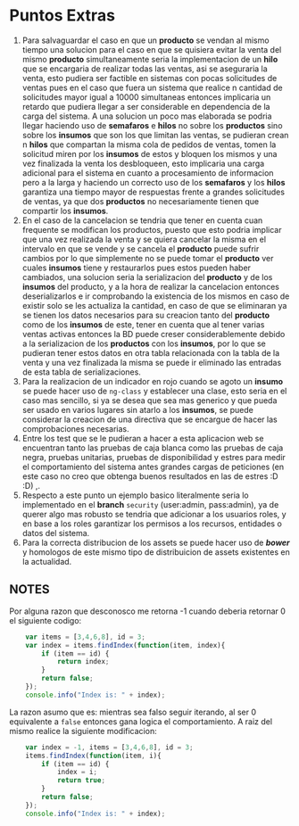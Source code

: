 
# Puntos Extras

1.   Para salvaguardar el caso en que un **producto** se vendan al mismo tiempo una solucion para el caso en que se quisiera evitar la venta del
 mismo **producto** simultaneamente seria la implementacion de un **hilo** que se encargaria de realizar todas las ventas, asi se aseguraria la venta,
 esto pudiera ser factible en sistemas con pocas solicitudes de ventas pues en el caso que fuera un sistema que realice n cantidad de solicitudes mayor igual 
 a 10000 simultaneas entonces implicaria un retardo que pudiera llegar a ser considerable en dependencia de la carga del sistema. A una 
 solucion un poco mas elaborada se podria llegar haciendo uso de **semafaros** e **hilos** no sobre los **productos** sino sobre los **insumos** que son los 
 que limitan las ventas, se pudieran crean n **hilos** que compartan la misma cola de pedidos de ventas, tomen la solicitud miren por los **insumos** 
 de estos y bloquen los mismos y una vez finalizada la venta los desbloqueen, esto implicaria una carga adicional para el sistema en cuanto a 
 procesamiento de informacion pero a la larga y haciendo un correcto uso de los **semafaros** y los **hilos** garantiza una tiempo mayor de respuestas
 frente a grandes solicitudes de ventas, ya que dos **productos** no necesariamente tienen que compartir los **insumos**.
2.   En el caso de la cancelacion se tendria que tener en cuenta cuan frequente se modifican los productos, puesto que esto podria implicar
 que una vez realizada la venta y se quiera cancelar la misma en el intervalo en que se vende y se cancela el **producto** puede sufrir cambios por
 lo que simplemente no se puede tomar el **producto** ver cuales **insumos** tiene y restaurarlos pues estos pueden haber cambiados, una solucion seria 
 la serializacion del **producto** y de los **insumos** del producto, y a la hora de realizar la cancelacion entonces deserializarlos e ir comprobando 
 la existencia de los mismos en caso de existir solo se les actualiza la cantidad, en caso de que se eliminaran ya se tienen los datos necesarios 
 para su creacion tanto del **producto** como de los **insumos** de este, tener en cuenta que al tener varias ventas activas entonces la BD puede creser 
 considerablemente debido a la serializacion de los **productos** con los **insumos**, por lo que se pudieran tener estos datos en otra tabla relacionada
 con la tabla de la venta y una vez finalizada la misma se puede ir eliminado las entradas de esta tabla de serializaciones.
3.   Para la realizacion de un indicador en rojo cuando se agoto un **insumo** se puede hacer uso de `ng-class` y establecer una clase, 
 esto seria en el caso mas sencillo, si ya se desea que sea mas generico y que pueda ser usado en varios lugares sin atarlo a los **insumos**, 
 se puede considerar la creacion de una directiva que se encargue de hacer las comprobaciones necesarias.
4.   Entre los test que se le pudieran a hacer a esta aplicacion web se encuentran tanto las pruebas de caja blanca como las pruebas de caja negra,
 pruebas unitarias, pruebas de disponibilidad y estres para medir el comportamiento del sistema antes grandes cargas de peticiones (en este 
 caso no creo que obtenga buenos resultados en las de estres :D :D) ,.
5.   Respecto a este punto un ejemplo basico literalmente seria lo implementado en el **branch** `security` (user:admin, pass:admin), ya de querer 
 algo mas robusto se tendria que adicionar a los usuarios roles, y en base a los roles garantizar los permisos a los recursos, entidades o datos 
 del sistema. 
6.   Para la correcta distribucion de los assets se puede hacer uso de ***bower*** y homologos de este mismo tipo de distribuicion de assets 
 existentes en la actualidad.

## NOTES

Por alguna razon que desconosco me retorna -1 cuando deberia retornar 0 el siguiente codigo:

```javascript
    var items = [3,4,6,8], id = 3;
    var index = items.findIndex(function(item, index){
        if (item == id) {
            return index;
        }
        return false;
    });
    console.info("Index is: " + index);
```

La razon asumo que es: mientras sea falso seguir iterando, al ser 0 equivalente a `false` entonces gana logica el comportamiento.
A raiz del mismo realice la siguiente modificacion:

```javascript
    var index = -1, items = [3,4,6,8], id = 3;
    items.findIndex(function(item, i){
        if (item == id) {
            index = i;
            return true;
        }
        return false;
    });
    console.info("Index is: " + index);
```
